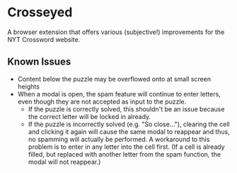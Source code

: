 # Crosseyed

A browser extension that offers various (subjective!) improvements for the NYT Crossword website.

## Known Issues

- Content below the puzzle may be overflowed onto at small screen heights
- When a modal is open, the spam feature will continue to enter letters, even though they are not
  accepted as input to the puzzle.
  - If the puzzle is correctly solved, this shouldn't be an issue because the correct letter will be
    locked in already.
  - If the puzzle is incorrectly solved (e.g. "So close..."), clearing the cell and clicking it
    again will cause the same modal to reappear and thus, no spamming will actually be performed.
    A workaround to this problem is to enter in any letter into the cell first. (If a cell is
    already filled, but replaced with another letter from the spam function, the modal will not
    reappear.)
